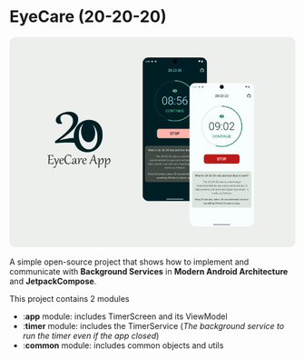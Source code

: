 # EyeCare (20-20-20)

![enter image description here](https://raw.githubusercontent.com/HoseinSadonasl/EyeCare/master/images/eyecare.jpg)

A simple open-source project that shows how to implement and communicate with **Background Services** in  **Modern Android Architecture** and **JetpackCompose**.

This project contains 2 modules
- :**app** module: includes TimerScreen and its ViewModel
- :**timer** module: includes the TimerService (*The background service to run the timer even if the app closed*)
- :**common** module: includes common objects and utils